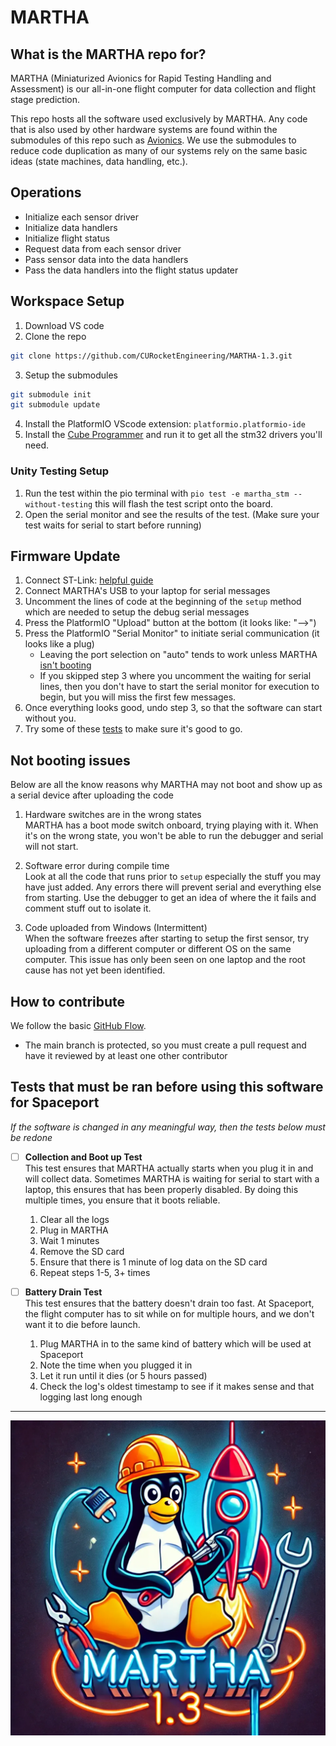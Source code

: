 # MARTHA 

## What is the MARTHA repo for? 

MARTHA (Miniaturized Avionics for Rapid Testing Handling and Assessment) is our
all-in-one flight computer for data collection and flight stage prediction. 

This repo hosts all the software used exclusively by MARTHA. Any code that is also used by other hardware systems are found within the submodules of this repo such as [Avionics](https://github.com/CURocketEngineering/Avionics). We use the submodules to reduce code duplication as many of our systems rely on the same basic ideas (state machines, data handling, etc.).

## Operations
- Initialize each sensor driver
- Initialize data handlers
- Initialize flight status 
- Request data from each sensor driver 
- Pass sensor data into the data handlers
- Pass the data handlers into the flight status updater

## Workspace Setup
1. Download VS code
2. Clone the repo
```bash
git clone https://github.com/CURocketEngineering/MARTHA-1.3.git
```
3. Setup the submodules 
```bash
git submodule init
git submodule update 
```
4. Install the PlatformIO VScode extension: `platformio.platformio-ide`
5. Install the [Cube Programmer](https://www.st.com/en/development-tools/stm32cubeprog.html#get-software) and run it to get all the stm32 drivers you'll need. 

### Unity Testing Setup
1. Run the test within the pio terminal with `pio test -e martha_stm --without-testing` this will flash the test script onto the board.
2. Open the serial monitor and see the results of the test. (Make sure your test waits for serial to start before running)

## Firmware Update
1. Connect ST-Link: [helpful guide](https://stm32-base.org/guides/connecting-your-debugger.html)
2. Connect MARTHA's USB to your laptop for serial messages
3. Uncomment the lines of code at the beginning of the `setup` method which are needed to setup the debug serial messages
4. Press the PlatformIO "Upload" button at the bottom (it looks like: "-->")
5. Press the PlatformIO "Serial Monitor" to initiate serial communication (it looks like a plug)  
    - Leaving the port selection on "auto" tends to work unless MARTHA [isn't booting](#not-booting-issues)
    - If you skipped step 3 where you uncomment the waiting for serial lines, then you don't have to start the serial monitor for execution to begin, but you will miss the first few messages. 
6. Once everything looks good, undo step 3, so that the software can start without you. 
7. Try some of these [tests](#tests-that-must-be-ran-before-using-this-software-for-spaceport) to make sure it's good to go. 

## Not booting issues
Below are all the know reasons why MARTHA may not boot and show up as a serial device after uploading the code   
1. Hardware switches are in the wrong states   
MARTHA has a boot mode switch onboard, trying playing with it. When it's on the wrong state, you won't be able to run the debugger and serial will not start. 

2. Software error during compile time   
Look at all the code that runs prior to `setup` especially the stuff you may have just added. Any errors there will prevent serial and everything else from starting. Use the debugger to get an idea of where the it fails and comment stuff out to isolate it.

3. Code uploaded from Windows (Intermittent)  
When the software freezes after starting to setup the first sensor, try uploading from a different computer or different OS on the same computer. This issue has only been seen on one laptop and the root cause has not yet been identified.  

## How to contribute

We follow the basic [GitHub Flow](https://docs.github.com/en/get-started/using-github/github-flow#following-github-flow).

- The main branch is protected, so you must create a pull request and have it reviewed by at least one other contributor 
  
## Tests that must be ran before using this software for Spaceport
*If the software is changed in any meaningful way, then the tests below must be redone*
- [ ] **Collection and Boot up Test**  
This test ensures that MARTHA actually starts when you plug it in and will collect data. Sometimes MARTHA is waiting for serial to start with a laptop, this ensures that has been properly disabled. By doing this multiple times, you ensure that it boots reliable. 
  1. Clear all the logs
  2. Plug in MARTHA
  3. Wait 1 minutes
  4. Remove the SD card
  5. Ensure that there is 1 minute of log data on the SD card
  6. Repeat steps 1-5, 3+ times 

- [ ] **Battery Drain Test**  
This test ensures that the battery doesn't drain too fast. At Spaceport, the flight computer has to sit while on for multiple hours, and we don't want it to die before launch. 
    1. Plug MARTHA in to the same kind of battery which will be used at Spaceport
    2. Note the time when you plugged it in
    3. Let it run until it dies (or 5 hours passed)
    4. Check the log's oldest timestamp to see if it makes sense and that logging last long enough

-------



![Martha Logo](assets/MARTHA1.3.png)
